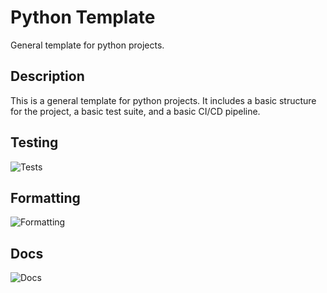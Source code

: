 # Python Template

General template for python projects.

## Description

This is a general template for python projects. It includes a basic structure for the project, a basic test suite, and a basic CI/CD pipeline.

## Testing

![Tests](https://github.com/SimonLeiner/python_template/actions/workflows/tests.yml/badge.svg)

## Formatting

![Formatting](https://github.com/SimonLeiner/python_template/actions/workflows/ruff.yml/badge.svg)

## Docs

![Docs](https://github.com/SimonLeiner/python_template/actions/workflows/docs.yml/badge.svg)
